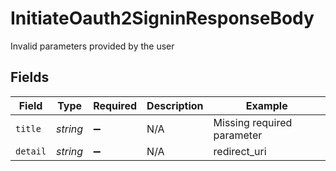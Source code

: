 # InitiateOauth2SigninResponseBody

Invalid parameters provided by the user


## Fields

| Field                      | Type                       | Required                   | Description                | Example                    |
| -------------------------- | -------------------------- | -------------------------- | -------------------------- | -------------------------- |
| `title`                    | *string*                   | :heavy_minus_sign:         | N/A                        | Missing required parameter |
| `detail`                   | *string*                   | :heavy_minus_sign:         | N/A                        | redirect_uri               |